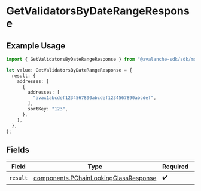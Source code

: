 # GetValidatorsByDateRangeResponse

## Example Usage

```typescript
import { GetValidatorsByDateRangeResponse } from "@avalanche-sdk/sdk/models/operations";

let value: GetValidatorsByDateRangeResponse = {
  result: {
    addresses: [
      {
        addresses: [
          "avax1abcdef1234567890abcdef1234567890abcdef",
        ],
        sortKey: "123",
      },
    ],
  },
};
```

## Fields

| Field                                                                                          | Type                                                                                           | Required                                                                                       | Description                                                                                    |
| ---------------------------------------------------------------------------------------------- | ---------------------------------------------------------------------------------------------- | ---------------------------------------------------------------------------------------------- | ---------------------------------------------------------------------------------------------- |
| `result`                                                                                       | [components.PChainLookingGlassResponse](../../models/components/pchainlookingglassresponse.md) | :heavy_check_mark:                                                                             | N/A                                                                                            |